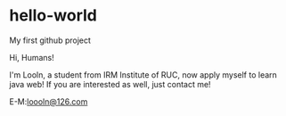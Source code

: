 # hello-world
My first github project

Hi, Humans!

I'm Looln, a student from IRM Institute of RUC, now apply myself to learn java web! If you are interested as well, just contact me!

E-M:loooln@126.com
